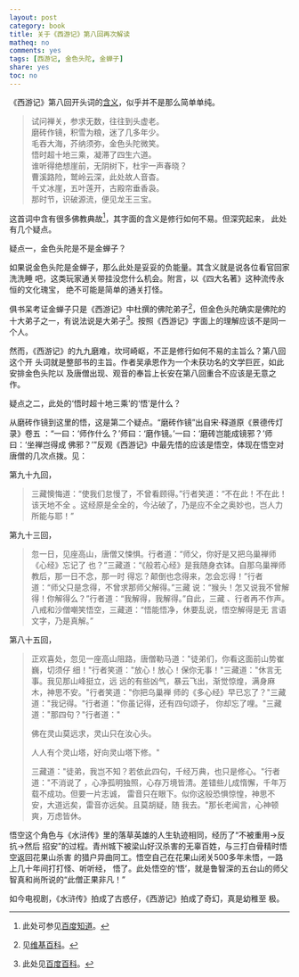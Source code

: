 ```yaml
---
layout: post
category: book
title: 关于《西游记》第八回再次解读 
matheq: no
comments: yes
tags: [西游记, 金色头陀, 金蝉子]
share: yes
toc: no
---
```

《西游记》第八回开头词的[含义][note]，似乎并不是那么简单单纯。

> 试问禅关，参求无数，往往到头虚老。  
> 磨砖作镜，积雪为粮，迷了几多年少。  
> 毛吞大海，芥纳须弥，金色头陀微笑。  
> 悟时超十地三乘，凝滞了四生六道。  
> 谁听得绝想崖前，无阴树下，杜宇一声春晓？  
> 曹溪路险，鹫岭云深，此处故人音杳。  
> 千丈冰崖，五叶莲开，古殿帘垂香袅。  
> 那时节，识破源流，便见龙王三宝。

这首词中含有很多佛教典故[^quotation]，其字面的含义是修行如何不易。但深究起来，
此处有几个疑点。

疑点一，金色头陀是不是金蝉子？

如果说金色头陀是金蝉子，那么此处是妥妥的负能量。其含义就是说各位看官回家洗洗睡
吧，这类玩家通关带挂没您什么机会。附言，以《四大名著》这种流传永恒的文化瑰宝，
绝不可能是简单的通关打怪。

俱书呆考证金蝉子只是《西游记》中杜撰的佛陀弟子[^wiki10]，但金色头陀确实是佛陀的
十大弟子之一，有说法说是大弟子[^baidu1]。按照《西游记》字面上的理解应该不是同一
个人。

然而，《西游记》的九九磨难，坎坷崎岖，不正是修行如何不易的主旨么？第八回这个开
头词就是整部书的主旨。作者吴承恩作为一个未获功名的文学巨匠，如此安排金色头陀以
及唐僧出现、观音的奉旨上长安在第八回重合不应该是无意之作。

疑点之二，此处的‘悟时超十地三乘’的‘悟’是什么？

从磨砖作镜到这里的悟，这是第二个疑点。“磨砖作镜”出自宋·释道原《景德传灯录》卷五
：“一曰：‘师作什么？’师曰：‘磨作镜。’一曰：‘磨砖岂能成镜邪？’师曰：‘坐禅岂得成
佛邪？’”反观《西游记》中最先悟的应该是悟空，体现在悟空对唐僧的几次点拨。见：

第九十九回，

> 三藏懊悔道：“使我们怠慢了，不曾看顾得。”行者笑道：“不在此！不在此！该天地不全
> 。这经原是全全的，今沾破了，乃是应不全之奥妙也，岂人力所能与耶！”

第九十三回，

> 忽一日，见座高山，唐僧又悚惧。行者道：“师父，你好是又把乌巢禅师《心经》忘记了
> 也？”三藏道：“《般若心经》是我随身衣钵。自那乌巢禅师教后，那一日不念，那一时
> 得忘？颠倒也念得来，怎会忘得！”行者道：“师父只是念得，不曾求那师父解得。”三藏
> 说：“猴头！怎又说我不曾解得！你解得么？”行者道：“我解得，我解得。”自此，三藏
> 、行者再不作声。八戒和沙僧嘲笑悟空，三藏道：“悟能悟净，休要乱说，悟空解得是无
> 言语文字，乃是真解。”

第八十五回，

> 正欢喜处，忽见一座高山阻路，唐僧勒马道："徒弟们，你看这面前山势崔巍，切须仔
> 细！"行者笑道："放心！放心！保你无事！"三藏道："休言无事。我见那山峰挺立，远
> 远的有些凶气，暴云飞出，渐觉惊煌，满身麻木，神思不安。"行者笑道："你把乌巢禅
> 师的《多心经》早已忘了？"三藏道："我记得。"行者道："你虽记得，还有四句颂子，
> 你却忘了哩。"三藏道："那四句？"行者道："
>
> 佛在灵山莫远求，灵山只在汝心头。
>
> 人人有个灵山塔，好向灵山塔下修。"
>
> 三藏道："徒弟，我岂不知？若依此四句，千经万典，也只是修心。"行者道："不消说了
> ，心净孤明独照，心存万境皆清。差错些儿成惰懈，千年万载不成功。但要一片志诚，
> 雷音只在眼下。似你这般恐惧惊惶，神思不安，大道远矣，雷音亦远矣。且莫胡疑，随
> 我去。"那长老闻言，心神顿爽，万虑皆休。

悟空这个角色与《水浒传》里的落草英雄的人生轨迹相同，经历了“不被重用->反抗->然后
招安”的过程。青州城下被梁山好汉杀害的无辜百姓，与三打白骨精时悟空返回花果山杀害
的猎户异曲同工。悟空自己在花果山闭关500多年未悟，一路上几十年间打打怪、听听经，
悟了。此处悟空的‘悟’，就是鲁智深的五台山的师父智真和尚所说的“此僧正果非凡！”

如今电视剧，《水浒传》拍成了古惑仔，《西游记》拍成了奇幻，真是幼稚至
极。

[^baidu1]:此处见[百度百科](https://baike.baidu.com/item/%E9%87%91%E8%89%B2%E5%A4%B4%E9%99%80/3541035?fr=aladdin "百度百科")。
[^wiki10]:见[维基百科](https://d1.zgdhhjha.com/zh-hans/%E5%8D%81%E5%A4%A7%E5%BC%9F%E5%AD%90)。
[^quotation]: 此处可参见[百度知道](https://zhidao.baidu.com/question/588279305.html "百度知道")。

[note]:   "https://yanshuo.name/cn/2016/12/journeytowest/" "含义"

